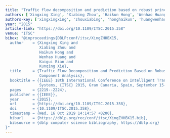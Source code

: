 ```yaml
---
title: "Traffic flow decomposition and prediction based on robust principal component analysis"
authors: ['Xingxing Xing', 'Xiabing Zhou', 'Haikun Hong', 'Wenhao Huang', 'Kaigui Bian', 'Kunqing Xie']
authors-key: ['xingxingxing', 'zhouxiabing', 'honghaikun', 'huangwenhao', 'biankaigui', 'xiekunqing']
year: "2015"
article-link: "https://doi.org/10.1109/ITSC.2015.358"
venue: "ITSC"
bibex: "@inproceedings{DBLP:conf/itsc/XingZHHBX15,
  author    = {Xingxing Xing and
               Xiabing Zhou and
               Haikun Hong and
               Wenhao Huang and
               Kaigui Bian and
               Kunqing Xie},
  title     = {Traffic Flow Decomposition and Prediction Based on Robust Principal
               Component Analysis},
  booktitle = {{IEEE} 18th International Conference on Intelligent Transportation
               Systems, {ITSC} 2015, Gran Canaria, Spain, September 15-18, 2015},
  pages     = {2219--2224},
  publisher = {{IEEE}},
  year      = {2015},
  url       = {https://doi.org/10.1109/ITSC.2015.358},
  doi       = {10.1109/ITSC.2015.358},
  timestamp = {Wed, 16 Oct 2019 14:14:57 +0200},
  biburl    = {https://dblp.org/rec/conf/itsc/XingZHHBX15.bib},
  bibsource = {dblp computer science bibliography, https://dblp.org}
}"
---
```

